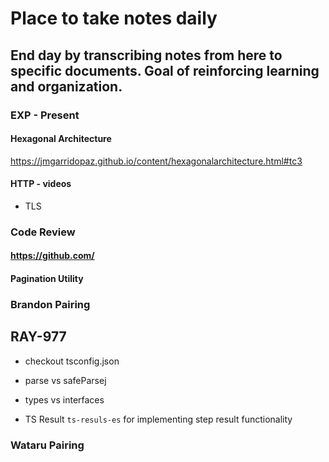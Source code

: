# Place to take notes daily

## End day by transcribing notes from here to specific documents. Goal of reinforcing learning and organization.

### EXP - Present

#### Hexagonal Architecture
https://jmgarridopaz.github.io/content/hexagonalarchitecture.html#tc3




#### HTTP - videos
- TLS

### Code Review
#### https://github.com/


#### Pagination Utility

   
### Brandon Pairing

RAY-977
- 

- checkout tsconfig.json
- parse vs safeParsej
- types vs interfaces

- TS Result ```ts-resuls-es``` for implementing step result functionality


### Wataru Pairing
 

